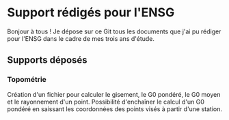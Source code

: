 # Support rédigés pour l'ENSG

Bonjour à tous ! Je dépose sur ce Git tous les documents que j'ai pu rédiger pour l'ENSG dans le cadre de mes trois ans d'étude.

## Supports déposés
### Topométrie

Création d'un fichier pour calculer le gisement, le G0 pondéré, le G0 moyen et le rayonnement d'un point.
Possibilité d'enchaîner le calcul d'un G0 pondéré en saissant les coordonnées des points visés à partir d'une station.
